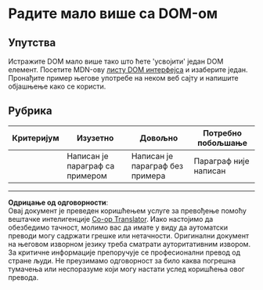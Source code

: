<!--
CO_OP_TRANSLATOR_METADATA:
{
  "original_hash": "22fb6c3cb570c47f1ac65048393941fa",
  "translation_date": "2025-08-27T22:04:15+00:00",
  "source_file": "3-terrarium/3-intro-to-DOM-and-closures/assignment.md",
  "language_code": "sr"
}
-->
# Радите мало више са DOM-ом

## Упутства

Истражите DOM мало више тако што ћете 'усвојити' један DOM елемент. Посетите MDN-ову [листу DOM интерфејса](https://developer.mozilla.org/docs/Web/API/Document_Object_Model) и изаберите један. Пронађите пример његове употребе на неком веб сајту и напишите објашњење како се користи.

## Рубрика

| Критеријум | Изузетно                                     | Довољно                                         | Потребно побољшање       |
| ---------- | ------------------------------------------- | ----------------------------------------------- | ----------------------- |
|            | Написан је параграф са примером             | Написан је параграф без примера                 | Параграф није написан   |

---

**Одрицање од одговорности**:  
Овај документ је преведен коришћењем услуге за превођење помоћу вештачке интелигенције [Co-op Translator](https://github.com/Azure/co-op-translator). Иако настојимо да обезбедимо тачност, молимо вас да имате у виду да аутоматски преводи могу садржати грешке или нетачности. Оригинални документ на његовом изворном језику треба сматрати ауторитативним извором. За критичне информације препоручује се професионални превод од стране људи. Не преузимамо одговорност за било каква погрешна тумачења или неспоразуме који могу настати услед коришћења овог превода.